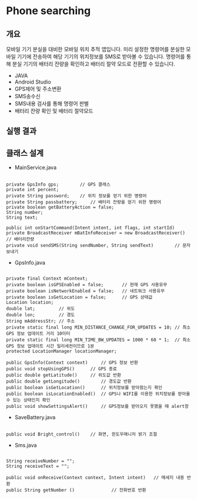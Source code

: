 # Phone searching

개요
-------------
모바일 기기 분실을 대비한 모바일 위치 추적 앱입니다.
미리 설정한 명령어를 분실한 모바일 기기에 전송하여 해당 기기의 위치정보를 SMS로 받아볼 수 있습니다.
명령어를 통해 분실 기기의 배터리 잔량을 확인하고 배터리 절약 모드로 전환할 수 있습니다.

+ JAVA
+ Android Studio
+ GPS제어 및 주소변환
+ SMS송수신
+ SMS내용 검사를 통해 명령어 판별 
+ 배터리 잔량 확인 및 배터리 절약모드

실행 결과
-------------


클래스 설계
-------------
+ MainService.java
<pre><code>
private GpsInfo gps;		// GPS 클래스
private int percent;
private String password;	// 위치 정보를 얻기 위한 명령어
private String passbattery;		// 배터리 잔량을 얻기 위한 명령어
private boolean getBatteryAction = false;
String number;
String text;

public int onStartCommand(Intent intent, int flags, int startId) 
private BroadcastReceiver mBatInfoReceiver = new BroadcastReceiver()	// 배터리잔량
private void sendSMS(String sendNumber, String sendText)		// 문자보내기
</code></pre>

+ GpsInfo.java
<pre><code>
private final Context mContext;
private boolean isGPSEnabled = false;		// 현재 GPS 사용유무
private boolean isNetworkEnabled = false;	// 네트워크 사용유무 
private boolean isGetLocation = false;		// GPS 상태값
Location location; 
double lat; 		// 위도 
double lon; 		// 경도
String mAddressStr;	// 주소
private static final long MIN_DISTANCE_CHANGE_FOR_UPDATES = 10;	// 최소 GPS 정보 업데이트 거리 10미터 
private static final long MIN_TIME_BW_UPDATES = 1000 * 60 * 1;	// 최소 GPS 정보 업데이트 시간 밀리세컨이므로 1분
protected LocationManager locationManager;
  
public GpsInfo(Context context)		// GPS 정보 반환
public void stopUsingGPS()		// GPS 종료
public double getLatitude()		// 위도값 반환
public double getLongitude()		// 경도값 반환
public boolean isGetLocation()		// 위치정보를 받아왔는지 확인
public boolean isLocationEnabled()	// GPS나 WIFI를 이용한 위치정보를 받아올 수 있는 상태인지 확인
public void showSettingsAlert()		// GPS정보를 받아오지 못했을 때 alert창
</code></pre>

+ SaveBattery.java
<pre><code>
public void Bright_control()	// 화면, 윈도우매니저 밝기 조절
</code></pre>

+ Sms.java
<pre><code>
String receiveNumber = "";
String receiveText = "";
    
public void onReceive(Context context, Intent intent)	// 메세지 내용 반환
public String getNumber ()				// 전화번호 반환
</code></pre>
